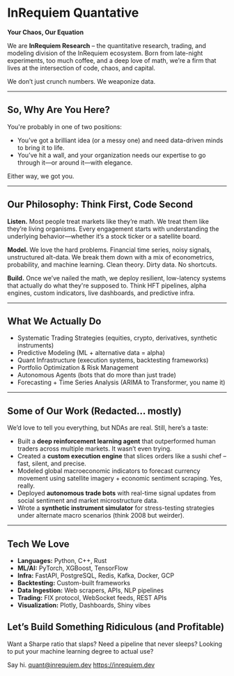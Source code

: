 # InRequiem Quantative

**Your Chaos, Our Equation**

We are **InRequiem Research** – the quantitative research, trading, and modeling division of the InRequiem ecosystem. Born from late-night experiments, too much coffee, and a deep love of math, we’re a firm that lives at the intersection of code, chaos, and capital.

We don’t just crunch numbers. We weaponize data.

---

## So, Why Are You Here?

You're probably in one of two positions:

- You’ve got a brilliant idea (or a messy one) and need data-driven minds to bring it to life.
- You’ve hit a wall, and your organization needs our expertise to go through it—or around it—with elegance.

Either way, we got you.

---

## Our Philosophy: Think First, Code Second

**Listen.** Most people treat markets like they’re math. We treat them like they’re living organisms. Every engagement starts with understanding the underlying behavior—whether it’s a stock ticker or a satellite board.

**Model.** We love the hard problems. Financial time series, noisy signals, unstructured alt-data. We break them down with a mix of econometrics, probability, and machine learning. Clean theory. Dirty data. No shortcuts.

**Build.** Once we’ve nailed the math, we deploy resilient, low-latency systems that actually do what they're supposed to. Think HFT pipelines, alpha engines, custom indicators, live dashboards, and predictive infra.

---

## What We Actually Do

- Systematic Trading Strategies (equities, crypto, derivatives, synthetic instruments)
- Predictive Modeling (ML + alternative data = alpha)
- Quant Infrastructure (execution systems, backtesting frameworks)
- Portfolio Optimization & Risk Management
- Autonomous Agents (bots that do more than just trade)
- Forecasting + Time Series Analysis (ARIMA to Transformer, you name it)

---

## Some of Our Work (Redacted... mostly)

We’d love to tell you everything, but NDAs are real. Still, here’s a taste:

- Built a **deep reinforcement learning agent** that outperformed human traders across multiple markets. It wasn’t even trying.
- Created a **custom execution engine** that slices orders like a sushi chef – fast, silent, and precise.
- Modeled global macroeconomic indicators to forecast currency movement using satellite imagery + economic sentiment scraping. Yes, really.
- Deployed **autonomous trade bots** with real-time signal updates from social sentiment and market microstructure data.
- Wrote a **synthetic instrument simulator** for stress-testing strategies under alternate macro scenarios (think 2008 but weirder).

---

## Tech We Love

- **Languages:** Python, C++, Rust  
- **ML/AI:** PyTorch, XGBoost, TensorFlow  
- **Infra:** FastAPI, PostgreSQL, Redis, Kafka, Docker, GCP  
- **Backtesting:** Custom-built frameworks  
- **Data Ingestion:** Web scrapers, APIs, NLP pipelines 
- **Trading:** FIX protocol, WebSocket feeds, REST APIs  
- **Visualization:** Plotly, Dashboards, Shiny vibes

## Let’s Build Something Ridiculous (and Profitable)

Want a Sharpe ratio that slaps?
Need a pipeline that never sleeps?
Looking to put your machine learning degree to actual use?

Say hi.
quant@inrequiem.dev
https://inrequiem.dev
